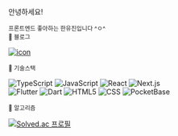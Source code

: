 안녕하세요!

<sup>프론트엔드 좋아하는 한유진입니다 ^ㅇ^</sup><br/>
<sub>🦷 블로그</sub><br/>

<a href="https://yummjin.vercel.app/">
   
![icon](https://img.shields.io/badge/click_here-my_blog-pink)<br/>

</a>

<sub>🦷 기술스택</sub><br/>

![TypeScript](https://img.shields.io/badge/TypeScript-3178C6?style=flat-square&logo=Typescript&logoColor=white)
![JavaScript](https://img.shields.io/badge/JavaScript-F7DF1E?style=flat-square&logo=javascript&logoColor=black)
![React](https://img.shields.io/badge/React-61DAFB?style=flat-square&logo=react&logoColor=black)
![Next.js](https://img.shields.io/badge/Next.js-000000?style=flat-square&logo=next.js&logoColor=white) <br/>
![Flutter](https://img.shields.io/badge/Flutter-02569B?style=flat-square&logo=flutter&logoColor=white)
![Dart](https://img.shields.io/badge/Dart-0175C2?style=flat-square&logo=dart&logoColor=white)
![HTML5](https://img.shields.io/badge/HTML5-E34F26?style=flat-square&logo=html5&logoColor=white)
![CSS](https://img.shields.io/badge/CSS-663399?style=flat-square&logo=css&logoColor=white)
![PocketBase](https://img.shields.io/badge/PocketBase-B8DBE4?style=flat-square&logo=pocketbase&logoColor=black)

<sub>🦷 알고리즘</sub><br/>


[![Solved.ac
프로필](http://mazassumnida.wtf/api/mini/generate_badge?boj=cho4u4o)](https://solved.ac/cho4u4o)


   



